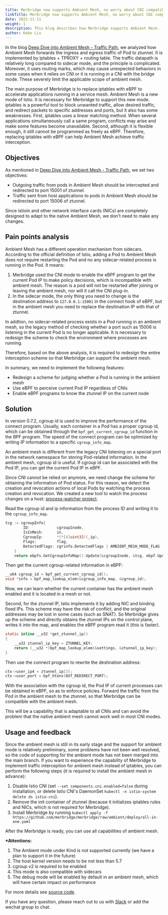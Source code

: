 ```yaml
---
title: Merbridge now supports Ambient Mesh, no worry about CNI compatibility!
linkTitle: Merbridge now supports Ambient Mesh, no worry about CNI compatibility!
date: 2022-11-11
weight: 1
description: This blog describes how Merbridge supports Ambient Mesh.
author: Kebe Liu
---
```


In the blog [Deep Dive into Ambient Mesh - Traffic Path](../ambient-mesh-data-path/index.md),
we analyzed how Ambient Mesh forwards the ingress and egress traffic of Pod to ztunnel.
It is implemented by iptables + TPROXY + routing table. The traffic datapath is relatively
long compared to sidecar mode, and the principle is complicated. Moreover, it uses routing marks, which may cause
unexpected behaviors in some cases when it relies on CNI or it is running in a CNI with the bridge mode.
These severely limit the applicable scope of ambient mesh.

The main purpose of Merbridge is to replace iptables with eBPF to accelerate applications running in
a service mesh. Ambient Mesh is a new mode of Istio. It is necessary for Merbridge to support this new mode.
iptables is a powerful tool to block unwanted traffic, allow desired traffic, and redirect packets to specific
addresses and ports, but it also has some weaknesses. First, iptables uses a linear matching method.
When several applications simultaneously call a same program, conflicts may arise and make some features become unavailable.
Second, although it is flexible enough, it still cannot be programmed as freely as eBPF.
Therefore, replacing iptables with eBPF can help Ambient Mesh achieve traffic interception.

## Objectives

As mentioned in [Deep Dive into Ambient Mesh - Traffic Path](../ambient-mesh-data-path/index.md),
we set two objectives:

- Outgoing traffic from pods in Ambient Mesh should be intercepted and redirected to port 15001 of ztunnel.
- Traffic sent from host applications to pods in Ambient Mesh should be redirected to port 15006 of ztunnel.

Since istioin and other network interface cards (NICs) are completely designed to adapt to the native Ambient Mesh, we don't need to make any changes.

## Pain points analysis

Ambient Mesh has a different operation mechanism from sidecars. According to the official definition of Istio,
adding a Pod to Ambient Mesh does not require restarting the Pod and no any sidecar-related process is running in the Pod. It means:

1. Merbridge used the CNI mode to enable the eBPF program to get the current Pod IP to make policy decisions,
   which is incompatible with ambient mesh. The reason is a pod will not be restarted after joining or
   leaving the ambient mesh, nor will it call the CNI plug-in.
2. In the sidecar mode, the only thing you need to change is the destination address to `127.0.0.1:15001` in
   the connect hook of eBPF, but in the ambient mesh you need to replace the desitination IP with that of ztunnel.

In addtion, no sidecar-related process exists in a Pod running in an ambient mesh,
so the legacy method of checking whether a port such as 15006 is listening in the current Pod is no longer applicable.
It is necessary to redesign the scheme to check the environment where processes are running.

Therefore, based on the above analysis, it is required to redesign the entire interception scheme so that Merbridge can support the ambient mesh.

In summary, we need to implement the following features:

- Redesign a scheme for judging whether a Pod is running in the ambient mesh
- Use eBPF to perceive current Pod IP regardless of CNIs
- Enable eBPF programs to know the ztunnel IP on the current node

## Solution

In version 0.7.2, cgroup id is used to improve the performance of the connect program.
Usually, each container in a Pod has a proper cgroup id, which can be obtained through the `bpf_get_current_cgroup_id`
function in the BPF program. The speed of the connect program can be optimized by writing IP information to a specific `cgroup_info_map`.

An ambient mesh is different from the legacy CNI listening on a special port in the network namespace for storing Pod-related information.
In the ambient mesh, cgroup id is useful. If cgroup id can be associated with the Pod IP, you can get the current Pod IP in eBPF.

Since CNI cannot be relied on anymore, we need change the scheme for obtaining the information of Pod status.
For this reason, we detect the creation and revocation actions of local Pods by watching the process creation and revocation.
We created a new tool to watch the process changes on a host: [process-watcher project](https://github.com/merbridge/process-watcher).

Read the cgroup id and ip information from the process ID and writing it to the `cgroup_info_map`.

```go
tcg := cgroupInfo{
		ID:            cgroupInode,
		IsInMesh:      in,
		CgroupIp:      *(*[4]uint32)(_ip),
		Flags:         flag,
		DetectedFlags: cgrinfo.DetectedFlags | AMBIENT_MESH_MODE_FLAG | ZTUNNEL_FLAG,
	}
	return ebpfs.GetCgroupInfoMap().Update(&cgroupInode, &tcg, ebpf.UpdateAny)
```

Then get the current cgroup-related information in eBPF:

```c
__u64 cgroup_id = bpf_get_current_cgroup_id();
void *info = bpf_map_lookup_elem(&cgroup_info_map, &cgroup_id);
```

Now, we can learn whether the current container has the ambient mesh enabled and it is located in a mesh or not.

Second, for the ztunnel IP, Istio implements it by adding NIC and binding fixed IPs.
This scheme may have the risk of conflict, and the original addresses may be lost in some cases (such as SNAT).
So Merbridge gives up the scheme and directly obtains the ztunnel IPs on the control plane,
writes it into the map, and enables the eBPF program read it (this is faster).

```c
static inline __u32 *get_ztunnel_ip()
{
    __u32 ztunnel_ip_key = ZTUNNEL_KEY;
    return (__u32 *)bpf_map_lookup_elem(&settings, &ztunnel_ip_key);
}
```

Then use the connect program to rewrite the destination address:

```c
ctx->user_ip4 = ztunnel_ip[3];
ctx->user_port = bpf_htons(OUT_REDIRECT_PORT);
```

With the association with the cgroup id, the Pod IP of current processes can be obtained in eBPF, so as to enforce policies.
Forward the traffic from the Pod in the ambient mesh to the ztunnel, so that Merbridge can be compatible with the ambient mesh.

This will be a capability that is adaptable to all CNIs and can avoid the problem that the native ambient mesh cannot work well in most CNI modes.

## Usage and feedback

Since the ambient mesh is still in its early stage and the support for ambient mode is relatively preliminary,
some problems have not been well resolved, so the code of supporting for the ambient mode has not been merged into the main branch.
If you want to experience the capability of Merbridge to implement traffic interception for ambient mesh instead of iptables,
you can perform the following steps (it is required to install the ambient mesh in advance):

1. Disable Istio CNI (set `--set components.cni.enabled=false` during installation, or delete Istio CNI's DaemonSet `kubectl -n istio-system delete ds istio-cni`).
2. Remove the init container of ztunnel (because it initializes iptables rules and NICs, which is not required for Merbridge).
3. Install Merbridge by running `kubectl apply -f https://github.com/merbridge/merbridge/raw/ambient/deploy/all-in-one.yaml`

After the Merbridge is ready, you can use all capabilities of ambient mesh.

**\*Attentions:**

1. The Ambient mode under Kind is not supported currently (we have a plan to support it in the future)
2. The host kernel version needs to be not less than 5.7
3. cgroup v2 is required to be enabled
4. This mode is also compatible with sidecars
5. The debug mode will be enabled by default in an ambient mesh, which will have certain impact on performance

For more details see [source code](https://github.com/merbridge/merbridge/tree/ambient).

If you have any question, please reach out to us with [Slack](https://join.slack.com/t/merbridge/shared_invite/zt-11uc3z0w7-DMyv42eQ6s5YUxO5mZ5hwQ) or add the wechat group to chat.
